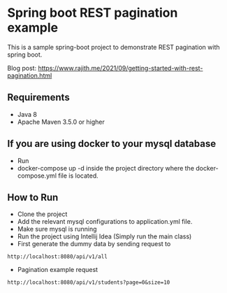# Spring boot REST pagination example

This is a sample spring-boot project to demonstrate REST pagination with spring boot.

Blog post: https://www.rajith.me/2021/09/getting-started-with-rest-pagination.html

## Requirements

* Java 8
* Apache Maven 3.5.0 or higher

## If you are using docker to your mysql database

- Run
- docker-compose up -d inside the project directory where the docker-compose.yml file is located.

## How to Run

- Clone the project
- Add the relevant mysql configurations to application.yml file.
- Make sure mysql is running
- Run the project using Intellij Idea (Simply run the main class)
- First generate the dummy data by sending request to 
```
http://localhost:8080/api/v1/all
```
- Pagination example request 
```
http://localhost:8080/api/v1/students?page=0&size=10
```